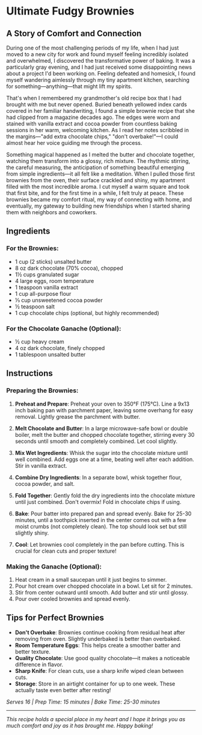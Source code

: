 # Ultimate Fudgy Brownies

## A Story of Comfort and Connection

During one of the most challenging periods of my life, when I had just moved to a new city for work and found myself feeling incredibly isolated and overwhelmed, I discovered the transformative power of baking. It was a particularly gray evening, and I had just received some disappointing news about a project I'd been working on. Feeling defeated and homesick, I found myself wandering aimlessly through my tiny apartment kitchen, searching for something—anything—that might lift my spirits.

That's when I remembered my grandmother's old recipe box that I had brought with me but never opened. Buried beneath yellowed index cards covered in her familiar handwriting, I found a simple brownie recipe that she had clipped from a magazine decades ago. The edges were worn and stained with vanilla extract and cocoa powder from countless baking sessions in her warm, welcoming kitchen. As I read her notes scribbled in the margins—"add extra chocolate chips," "don't overbake!"—I could almost hear her voice guiding me through the process.

Something magical happened as I melted the butter and chocolate together, watching them transform into a glossy, rich mixture. The rhythmic stirring, the careful measuring, the anticipation of something beautiful emerging from simple ingredients—it all felt like a meditation. When I pulled those first brownies from the oven, their surface crackled and shiny, my apartment filled with the most incredible aroma. I cut myself a warm square and took that first bite, and for the first time in a while, I felt truly at peace. These brownies became my comfort ritual, my way of connecting with home, and eventually, my gateway to building new friendships when I started sharing them with neighbors and coworkers.

## Ingredients

### For the Brownies:
- 1 cup (2 sticks) unsalted butter
- 8 oz dark chocolate (70% cocoa), chopped
- 1½ cups granulated sugar
- 4 large eggs, room temperature
- 1 teaspoon vanilla extract
- 1 cup all-purpose flour
- ⅓ cup unsweetened cocoa powder
- ½ teaspoon salt
- 1 cup chocolate chips (optional, but highly recommended)

### For the Chocolate Ganache (Optional):
- ½ cup heavy cream
- 4 oz dark chocolate, finely chopped
- 1 tablespoon unsalted butter

## Instructions

### Preparing the Brownies:

1. **Preheat and Prepare**: Preheat your oven to 350°F (175°C). Line a 9x13 inch baking pan with parchment paper, leaving some overhang for easy removal. Lightly grease the parchment with butter.

2. **Melt Chocolate and Butter**: In a large microwave-safe bowl or double boiler, melt the butter and chopped chocolate together, stirring every 30 seconds until smooth and completely combined. Let cool slightly.

3. **Mix Wet Ingredients**: Whisk the sugar into the chocolate mixture until well combined. Add eggs one at a time, beating well after each addition. Stir in vanilla extract.

4. **Combine Dry Ingredients**: In a separate bowl, whisk together flour, cocoa powder, and salt.

5. **Fold Together**: Gently fold the dry ingredients into the chocolate mixture until just combined. Don't overmix! Fold in chocolate chips if using.

6. **Bake**: Pour batter into prepared pan and spread evenly. Bake for 25-30 minutes, until a toothpick inserted in the center comes out with a few moist crumbs (not completely clean). The top should look set but still slightly shiny.

7. **Cool**: Let brownies cool completely in the pan before cutting. This is crucial for clean cuts and proper texture!

### Making the Ganache (Optional):

1. Heat cream in a small saucepan until it just begins to simmer.
2. Pour hot cream over chopped chocolate in a bowl. Let sit for 2 minutes.
3. Stir from center outward until smooth. Add butter and stir until glossy.
4. Pour over cooled brownies and spread evenly.

## Tips for Perfect Brownies

- **Don't Overbake**: Brownies continue cooking from residual heat after removing from oven. Slightly underbaked is better than overbaked.
- **Room Temperature Eggs**: This helps create a smoother batter and better texture.
- **Quality Chocolate**: Use good quality chocolate—it makes a noticeable difference in flavor.
- **Sharp Knife**: For clean cuts, use a sharp knife wiped clean between cuts.
- **Storage**: Store in an airtight container for up to one week. These actually taste even better after resting!

*Serves 16 | Prep Time: 15 minutes | Bake Time: 25-30 minutes*

---

*This recipe holds a special place in my heart and I hope it brings you as much comfort and joy as it has brought me. Happy baking!*